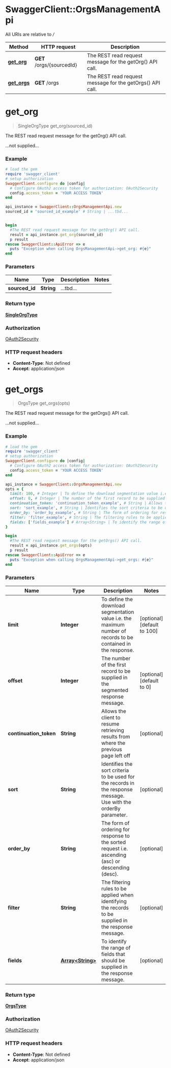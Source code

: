 # SwaggerClient::OrgsManagementApi

All URIs are relative to */*

Method | HTTP request | Description
------------- | ------------- | -------------
[**get_org**](OrgsManagementApi.md#get_org) | **GET** /orgs/{sourcedId} | The REST read request message for the getOrg() API call.
[**get_orgs**](OrgsManagementApi.md#get_orgs) | **GET** /orgs | The REST read request message for the getOrgs() API call.

# **get_org**
> SingleOrgType get_org(sourced_id)

The REST read request message for the getOrg() API call.

...not supplied...

### Example
```ruby
# load the gem
require 'swagger_client'
# setup authorization
SwaggerClient.configure do |config|
  # Configure OAuth2 access token for authorization: OAuth2Security
  config.access_token = 'YOUR ACCESS TOKEN'
end

api_instance = SwaggerClient::OrgsManagementApi.new
sourced_id = 'sourced_id_example' # String | ...tbd...


begin
  #The REST read request message for the getOrg() API call.
  result = api_instance.get_org(sourced_id)
  p result
rescue SwaggerClient::ApiError => e
  puts "Exception when calling OrgsManagementApi->get_org: #{e}"
end
```

### Parameters

Name | Type | Description  | Notes
------------- | ------------- | ------------- | -------------
 **sourced_id** | **String**| ...tbd... | 

### Return type

[**SingleOrgType**](SingleOrgType.md)

### Authorization

[OAuth2Security](../README.md#OAuth2Security)

### HTTP request headers

 - **Content-Type**: Not defined
 - **Accept**: application/json



# **get_orgs**
> OrgsType get_orgs(opts)

The REST read request message for the getOrgs() API call.

...not supplied...

### Example
```ruby
# load the gem
require 'swagger_client'
# setup authorization
SwaggerClient.configure do |config|
  # Configure OAuth2 access token for authorization: OAuth2Security
  config.access_token = 'YOUR ACCESS TOKEN'
end

api_instance = SwaggerClient::OrgsManagementApi.new
opts = { 
  limit: 100, # Integer | To define the download segmentation value i.e. the maximum number of records to be contained in the response.
  offset: 0, # Integer | The number of the first record to be supplied in the segmented response message.
  continuation_token: 'continuation_token_example', # String | Allows the client to resume retrieving results from where the previous page left off
  sort: 'sort_example', # String | Identifies the sort criteria to be used for the records in the response message. Use with the orderBy parameter.
  order_by: 'order_by_example', # String | The form of ordering for response to the sorted request i.e. ascending (asc) or descending (desc).
  filter: 'filter_example', # String | The filtering rules to be applied when identifying the records to be supplied in the response message.
  fields: ['fields_example'] # Array<String> | To identify the range of fields that should be supplied in the response message.
}

begin
  #The REST read request message for the getOrgs() API call.
  result = api_instance.get_orgs(opts)
  p result
rescue SwaggerClient::ApiError => e
  puts "Exception when calling OrgsManagementApi->get_orgs: #{e}"
end
```

### Parameters

Name | Type | Description  | Notes
------------- | ------------- | ------------- | -------------
 **limit** | **Integer**| To define the download segmentation value i.e. the maximum number of records to be contained in the response. | [optional] [default to 100]
 **offset** | **Integer**| The number of the first record to be supplied in the segmented response message. | [optional] [default to 0]
 **continuation_token** | **String**| Allows the client to resume retrieving results from where the previous page left off | [optional] 
 **sort** | **String**| Identifies the sort criteria to be used for the records in the response message. Use with the orderBy parameter. | [optional] 
 **order_by** | **String**| The form of ordering for response to the sorted request i.e. ascending (asc) or descending (desc). | [optional] 
 **filter** | **String**| The filtering rules to be applied when identifying the records to be supplied in the response message. | [optional] 
 **fields** | [**Array&lt;String&gt;**](String.md)| To identify the range of fields that should be supplied in the response message. | [optional] 

### Return type

[**OrgsType**](OrgsType.md)

### Authorization

[OAuth2Security](../README.md#OAuth2Security)

### HTTP request headers

 - **Content-Type**: Not defined
 - **Accept**: application/json



